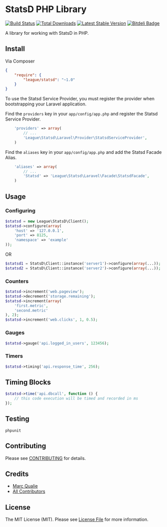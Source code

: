 # StatsD PHP Library

[![Build Status](https://travis-ci.org/php-loep/statsd.png?branch=master)](https://travis-ci.org/php-loep/statsd)
[![Total Downloads](https://poser.pugx.org/league/statsd/downloads.png)](https://packagist.org/packages/league/statsd)
[![Latest Stable Version](https://poser.pugx.org/league/statsd/v/stable.png)](https://packagist.org/packages/league/statsd)
[![Bitdeli Badge](https://d2weczhvl823v0.cloudfront.net/php-loep/statsd/trend.png)](https://bitdeli.com/free "Bitdeli Badge")


A library for working with StatsD in PHP.


## Install

Via Composer

```json
{
    "require": {
        "league/statsd": "~1.0"
    }
}
```

To use the Statsd Service Provider, you must register the provider when bootstrapping your Laravel application.

Find the `providers` key in your `app/config/app.php` and register the Statsd Service Provider.

```php
    'providers' => array(
        // ...
        'League\Statsd\Laravel\Provider\StatsdServiceProvider',
    )
```

Find the `aliases` key in your `app/config/app.php` and add the Statsd Facade Alias.

```php
    'aliases' => array(
        // ...
        'Statsd' => 'League\Statsd\Laravel\Facade\StatsdFacade',
    )
```

## Usage

### Configuring

```php
$statsd = new League\StatsD\Client();
$statsd->configure(array(
    'host' => '127.0.0.1',
    'port' => 8125,
    'namespace' => 'example'
));
```

OR

```php
$statsd1 = StatsD\Client::instance('server1')->configure(array(...));
$statsd2 = StatsD\Client::instance('server2')->configure(array(...));
```

### Counters

```php
$statsd->increment('web.pageview');
$statsd->decrement('storage.remaining');
$statsd->increment(array(
    'first.metric',
    'second.metric'
), 2);
$statsd->increment('web.clicks', 1, 0.5);
```

### Gauges

```php
$statsd->gauge('api.logged_in_users', 123456);
```

### Timers

```php
$statsd->timing('api.response_time', 256);
```

## Timing Blocks

```php
$statsd->time('api.dbcall', function () {
    // this code execution will be timed and recorded in ms
});
```

## Testing

    phpunit


## Contributing

Please see [CONTRIBUTING](https://github.com/php-loep/statsd/blob/master/CONTRIBUTING.md) for details.


## Credits

- [Marc Qualie](https://github.com/marcqualie)
- [All Contributors](https://github.com/php-loep/statsd/contributors)


## License

The MIT License (MIT). Please see [License File](https://github.com/php-loep/statsd/blob/master/LICENSE) for more information.
